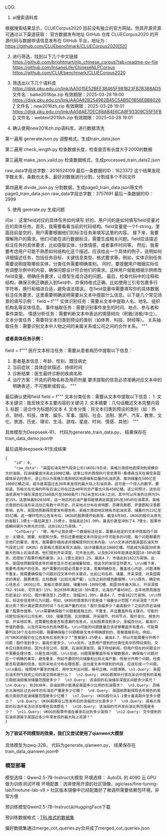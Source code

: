 
LOG:

1. ai搜索语料库

根据搜索结果显示，CLUECorpus2020 目前没有独立的官方网站，但其开源资源可通过以下渠道获取：
官方数据发布地址
GitHub 仓库
CLUECorpus2020 的开源代码与数据申请信息发布在 GitHub 平台，地址为：
https://github.com/CLUEbenchmark/CLUECorpus2020[5]()

2. 进行筛选，找到以下几个中文链接
https://github.com/brightmart/nlp_chinese_corpus?tab=readme-ov-file
https://github.com/InsaneLife/ChineseNLPCorpus
https://github.com/CLUEbenchmark/CLUECorpus2020

3. 筛选出以下几个语料库
https://disk.pku.edu.cn/link/AA5015E52BEE3B465F981B23FB7B3B8AD5
文件名：baike2018qa.zip
有效期限：2025-03-28 19:00
https://disk.pku.edu.cn/link/AA0A82B254962B45C5AB5D1B58EBB80267
文件名：new2016zh.zip
有效期限：2025-03-28 19:01
https://disk.pku.edu.cn/link/AA58AE7DEC68AB4E6CA8F93309C55F5FBD
文件名：webtext2019zh.zip
有效期限：2025-03-28 19:01

4. 确认使用new2016zh.zip语料库，进行数据清洗

第一遍用 generateJson.py 调整格式，生成train_data.json

第二遍用 check_length.py 检查数据长度，检查是否有长度大于2000的数据

第三遍用 make_json_valid.py 检查数据格式，生成processed_train_data2.json

raw_data字段总字数：2016524109
最后一条数据的ID：1623372
这个结果发现字数太多，条数也太多，最好对数据进行分割，分割成多个不同文件

第四遍用 divide_json.py 分割数据，生成page0_train_data.json等文件
page0_train_data.json
raw_data字段总字数：3757691
最后一条数据的ID：2999


5. 使用 gererate.py 生成问题

问ai：
这里field对应的具体任务如何填写
<think>
好的，用户问的是如何填写field变量对应的具体任务。首先，我需要看看当前的代码结构。field变量是一个f-string，里面目前是空的，用户需要根据他们的标注任务来填写这里的内容。
接下来，我要理解用户的需求。他们可能在进行数据标注，需要生成相关问题。field应该描述标注任务的具体要求，比如提取实体、分类情感，或者事件时间等。
然后，我需要考虑用户可能不熟悉如何结构化这个描述。应该给出一个具体的例子，说明如何详细描述任务，包括任务目标、关键信息类型、格式要求等。例如，实体识别任务需要说明提取哪些实体，分类任务需要明确类别。
同时，要提醒用户根据实际任务调整示例中的内容，确保问题设计符合他们的需求。这样用户就能根据示例修改field变量，明确任务要求，让模型生成合适的问题。
最后，检查代码中的注释和结构，确保示例正确嵌入到field中，并保持格式正确，比如使用三引号包裹多行字符串，换行和缩进合适，避免语法错误。
</think>
在field变量中需要填写你的具体数据标注任务要求，这里需要明确说明需要从文本中提取什么信息。以下是几个常见场景的填写示例：
field = f"""
实体识别任务：需要从文本中提取人名、地名、组织机构名等实体信息。
事件抽取任务：需要识别事件发生的时间、地点、参与者和事件类型。
情感分析任务：需要判断文本中表达的情感倾向（积极/消极/中立）。
文本分类任务：需要将文本归类到预设的类别（如体育、科技、财经等）。
关系抽取任务：需要识别文本中人物之间的亲属关系或公司之间的合作关系。
"""

#### 或者具体任务示例：
field = f"""
医疗文本标注任务：需要从患者病历中提取以下信息：
1. 患者基本信息：年龄、性别、既往病史
2. 当前症状：具体症状描述、持续时间
3. 诊断结果：医生最终诊断的疾病名称
4. 治疗方案：开具的药物名称及用药剂量
要求提取的信息必须准确对应文本中的明确表述，不可推断或假设。
"""

最后确认使用field
field = f"""
    文本分类任务：需要从文本中提取以下信息：
    1. 文本关键词：能反映文本主要内容的关键词
    2. 文本摘要：几句话概述文本完整内容
    3. 标题：适合作为标题的文本
    4. 文本分类：将文本归类到预设的类别（如：热点、财经、科技、体育、娱乐、军事、国际、社会、法制、房产、汽车、教育、文化、旅游、历史、理论、生活、游戏、星座、时尚、情感、其他）
    """

具体模型为Deepseek-R1，
代码为generate_train_data.py，
结果保存在train_data_demo.json中

最后调用deepseek-R1生成结果
```
{
    "id": 0,
    "raw_data": "英国石油天然气投资公司(UKOG)9日说，英格兰南部地底探测到规模巨大的油田，石油储量或许高达1000亿桶。这家公司的首席执行官史蒂芬·桑德森当天在接受英国媒体采访时表示，该公司认为英格兰南部地区地底储有巨量的石油资源，推测储量在500亿至1000亿桶之间，或许是英国过去30年来发现的最大陆上石油资源。这可是一个惊人的数字。要知道，苏格兰在北海的所有石油公司在过去40年的总产量也只有450亿桶。该公司预计，这些石油资源地下储存深度在2500英尺至3000英尺(762米至914米)之间，其中可以开发的比例为5%至15%，这意味着到2030年，这一地区的石油产量将能够满足英国10%至30%的石油需求。英格兰南部的石油开采活动已有数十年历史，开采地点分布在肯特郡、苏赛克斯郡、萨里郡和汉普郡等地。去年，英国地质勘探局曾发布报告称，英格兰南部地区拥有页岩油资源，储量约为22亿至85亿桶。这一爆炸性的公告发布后，UKOG的股票便开始疯涨。截至4月9日，UKOG的股价从原先的每股1.1便士一路狂飙至3.25便士，涨幅高达261.99%，最高价甚至冲到了4.7便士。股票市值瞬间飙升为原先的3倍，达到1822万英镑。",
    "CoTQuery": "嗯，用户让我处理一个数据标注任务，需要从给定的文本中提取四个部分：关键词、摘要、标题和分类。然后还要根据文本内容设计尽可能多的问题，每个问题都要符合他们的要求。首先，我需要仔细阅读并理解提供的文本内容。\n\n文本讲的是英国石油天然气投资公司（UKOG）在英格兰南部发现大油田，估计储量高达1000亿桶，可能成为英国30年来最大的陆上石油资源。他们提到开采深度、可开发比例，以及到2030年能满足英国10-30%的需求。还提到了股票价格的暴涨，从1.1便士涨到3.25，最高4.7，市值达到1822万英镑。此外，英国地质勘探局去年的报告显示页岩油储量较低，但这次的发现显然更大。\n\n接下来，我要考虑用户的任务。用户需要的问题必须基于文本，答案明确存在，覆盖核心内容，问题清晰不重复。我需要确保每个问题对应文本中的关键点，比如公司名称、储量、开采深度、对英国需求的满足、股票表现、比较数据（比如北海产量），以及之前的报告数据等。\n\n首先，确定核心信息点：UKOG公司、英格兰南部油田、储量500-1000亿桶、英国30年最大陆上、开采深度762-914米、可开发5-15%、到2030年满足10-30%需求、北海总产量450亿、去年地质局报告页岩油22-85亿、股价暴涨至3.25便士，涨幅261.99%，最高4.7，市值1822万英镑。\n\n然后，将这些信息转化为问题。例如，UKOG的首席执行官是谁？储量估计范围？开采深度？可开发比例？预计满足需求的时间？与北海产量的对比？股价涨幅多少？最高股价？之前的页岩油储量？股票市值等。\n\n需要确保每个问题都是独立的，不重复，并且覆盖所有关键点。可能的问题包括询问公司名称、CEO、储量范围、比较数据、开采细节、时间节点、股价变化、报告内容、开采地区等。还需要检查是否有遗漏的信息点，比如股票涨到多少，涨幅百分比，最高价，市值的数值，以及开采地点的具体郡名。\n\n可能的问题数量应该足够覆盖所有重点，可能需要列出10个左右的问题。需要确保每个问题都是文本中明确提到的，答案直接存在。例如，问“UKOG的股价在公告发布后涨到多少？”答案是3.25便士，最高4.7，所以可能需要分开两个问题：股价涨到多少，最高价是多少。\n\n另外，注意用户提到的分类任务中的预设类别，文本应归类到财经，因为涉及公司、股票、石油资源发现，属于财经新闻。但用户现在的问题设计不需要处理分类，只是生成问题。\n\n总结，问题需要覆盖所有关键数据点，确保每个问题对应一个明确的事实，避免重复，例如不要同时问储量和比较北海产量，而是分开两个问题。检查是否有遗漏的信息，如开采地点分布在哪些郡，这也是文本中提到的内容，应该形成一个问题。\n\n最后，按照用户要求的格式，用中文列出问题，编号正确，问题清晰。\n1.Query: 英国石油天然气投资公司的英文简称是什么？  \n2.Query: UKOG首席执行官在采访中提到的英格兰南部油田推测储量范围是多少？  \n3.Query: 该油田的石油储存深度区间是多少英尺？  \n4.Query: 到2030年，该油田预计能满足英国多少比例的石油需求？  \n5.Query: 苏格兰北海地区过去40年的石油总产量是多少亿桶？  \n6.Query: 英国地质勘探局去年报告的英格兰南部页岩油储量范围是多少亿桶？  \n7.Query: UKOG股价从1.1便士最高飙升至多少便士？  \n8.Query: UKOG股票在公告发布后的涨幅百分比是多少？  \n9.Query: 英格兰南部的石油开采活动涉及哪些具体郡名？  \n10.Query: 该油田的可开发石油比例范围是多少？  \n11.Query: UKOG的股票市值在暴涨后达到多少英镑？  \n12.Query: 文中提到的石油资源属于英国近多少年来发现的最大陆上资源？"
}
```

#### 为了验证不同模型的效果，我们又尝试使用了qianwen大模型

具体模型为qwq-32B，
代码为generate_qianwen.py，
结果保存在train_data_qianwen.json中


### 模型部署

模型选择：Qwen2.5-7B-Instruct⼤模型
环境选择： AutoDL 的 4090 云 GPU 做为训练测试环境
环境配置：选择使⽤开源的社区镜像，agiclass/fine-tuning-lab/finetune-lab-v8
    > 社区版本镜像中已经配置好了微调所需要依赖包环境，⾮常⽅便

预训练模型Qwen2.5-7B-Instruct从HuggingFace下载

预训练数据格式：[TRL格式的数据集](https://huggingface.co/datasets/trl-internal-testing/hh-rlhf-helpful-base-trl-style)

偏好数据集通过merge_cot_queries.py合并成了merged_cot_queries.json

